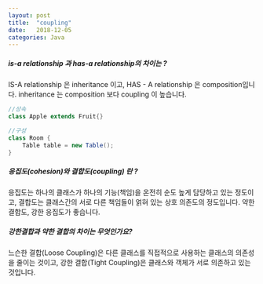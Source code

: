 ```yaml
---
layout: post
title:  "coupling"
date:   2018-12-05
categories: Java
---
```


##### is-a relationship 과 has-a relationship의 차이는 ?

IS-A relationship 은 inheritance 이고, HAS - A relationship 은 composition입니다. inheritance 는 composition 보다 coupling 이 높습니다.

```java
//상속
class Apple extends Fruit{}

//구성
class Room {
    Table table = new Table();
}
```

##### 응집도(cohesion)와 결합도(coupling) 란 ?

응집도는 하나의 클래스가 하나의 기능(책임)을 온전히 순도 높게 담당하고 있는 정도이고, 결합도는 클래스간의 서로 다른 책임들이 얽혀 있는 상호 의존도의 정도입니다. 약한 결합도, 강한 응집도가 좋습니다.

##### 강한결합과 약한 결합의 차이는 무엇인가요?

느슨한 결합(Loose Coupling)은 다른 클래스를 직접적으로 사용하는 클래스의 의존성을 줄이는 것이고, 
강한 결합(Tight Coupling)은 클래스와 객체가 서로 의존하고 있는 것입니다.